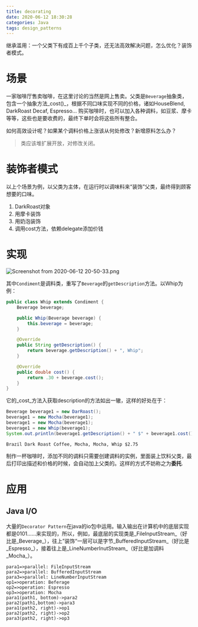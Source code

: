 ```yaml
---
title: decorating
date: 2020-06-12 18:30:28
categories: Java
tags: design_patterns
---
```


继承滥用：一个父类下有成百上千个子类，还无法高效解决问题，怎么优化？装饰者模式。

<!-- more -->

# 场景

一家咖啡厅售卖咖啡，在这里讨论的当然是网上售卖。父类是`Beverage`抽象类，包含一个抽象方法_cost()_，根据不同口味实现不同的价格，诸如HouseBlend, DarkRoast Decaf, Espresso... 购买咖啡时，也可以加入各种调料，如豆浆、摩卡等等，这些也是要收费的，最终下单时会将这些所有整合。

如何高效设计呢？如果某个调料价格上涨该从何处修改？新增原料怎么办？

> 类应该堆扩展开放，对修改关闭。



# 装饰者模式

以上个场景为例，以父类为主体，在运行时以调味料来“装饰”父类，最终得到顾客想要的口味。

1. DarkRoast对象
2. 用摩卡装饰
3. 用奶泡装饰
4. 调用cost方法，依赖delegate添加价钱



# 实现

![Screenshot from 2020-06-12 20-50-33.png](https://i.loli.net/2020/06/12/jQwAkbz7V6n8dGK.png)



其中`Condiment`是调料类，重写了`Beverage`的`getDescription`方法。以Whip为例：

```java
public class Whip extends Condiment {
    Beverage beverage;

    public Whip(Beverage beverage) {
        this.beverage = beverage;
    }

    @Override
    public String getDescription() {
        return beverage.getDescription() + ", Whip";
    }

    @Override
    public double cost() {
        return .30 + beverage.cost();
    }
}
```

它的_cost_方法入获取description的方法如出一辙，这样的好处在于：

```java
Beverage beverage1 = new DarRoast();
beverage1 = new Mocha(beverage1);
beverage1 = new Mocha(beverage1);
beverage1 = new Whip(beverage1);
System.out.println(beverage1.getDescription() + " $" + beverage1.cost());
```

```console
Brazil Dark Roast Coffee, Mocha, Mocha, Whip $2.75
```

制作一杯咖啡时，添加不同的调料只需要创建调料的实例，里面装上饮料父类，最后打印出描述和价格的时候，会自动加上父类的。这样的方式不妨称之为**委托**.

# 应用

## Java I/O

大量的`Decorator Pattern`在java的io包中运用。输入输出在计算机中的底层实现都是0101……来实现的，所以，例如，最底层的实现类是_FileInputStream_（好比是_Beverage_），往上”装饰“一层可以是字节_BufferedInputStream_（好比是_Espresso_），接着往上是_LineNumberInutStream_（好比是加调料_Mocha_）。

```flow
para1=>parallel: FileInputStream
para2=>parallel: BufferedInputStream
para3=>parallel: LineNumberInputStream
op1=>operation: Beferage
op2=>operation: Espresso
op3=>operation: Mocha
para1(path1, bottom)->para2
para2(path1,bottom)->para3
para1(path2, right)->op1
para2(path2, right)->op2
para3(path2, right)->op3
```


